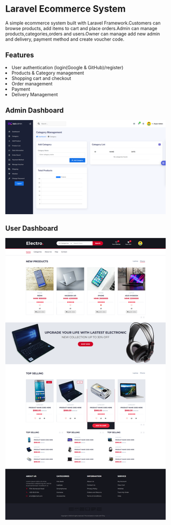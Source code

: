 # Laravel Ecommerce System
<p>A simple ecommerce system built with Laravel Framework.Customers can browse products, add items to cart and place orders.Admin can manage products,categories,orders and users.Owner can manage add new admin and delivery, payment method and create voucher code.</p>

## Features
<li>User authentication (login(Google & GitHub)/register)</li>
<li>Products & Category management</li>
<li>Shopping cart and checkout</li>
<li>Order management</li>
<li>Payment </li>
<li>Delivery Management</li>

## Admin Dashboard
<img src="public/default/admin_dashboard.png" width="600"> 

## User Dashboard
<img src="public/default/client.png" width="600">
